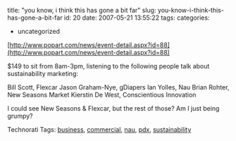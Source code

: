 title: "you know, i think this has gone a bit far"
slug: you-know-i-think-this-has-gone-a-bit-far
id: 20
date: 2007-05-21 13:55:22
tags: 
categories: 
- uncategorized

[http://www.popart.com/news/event-detail.aspx?id=88](http://www.popart.com/news/event-detail.aspx?id=88)<span style="font-size:12pt;">

</span>$149 to sit from 8am-3pm, listening to the following people talk about sustainability marketing:

Bill Scott, Flexcar
Jason Graham-Nye, gDiapers
Ian Yolles, Nau
Brian Rohter, New Seasons Market
Kierstin De West, Conscientious Innovation

I could see New Seasons &#38; Flexcar, but the rest of those? Am I just being grumpy?
<!-- technorati tags start -->

Technorati Tags: [business](http://www.technorati.com/tag/business), [commercial](http://www.technorati.com/tag/commercial), [nau](http://www.technorati.com/tag/nau), [pdx](http://www.technorati.com/tag/pdx), [sustainability](http://www.technorati.com/tag/sustainability)
<!-- technorati tags end -->
